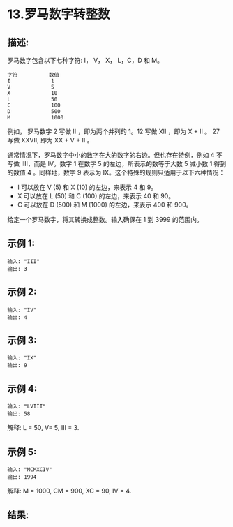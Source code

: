 13.罗马数字转整数
=
描述:
-
罗马数字包含以下七种字符: I， V， X， L，C，D 和 M。

    字符          数值
    I             1
    V             5
    X             10
    L             50
    C             100
    D             500
    M             1000
例如， 罗马数字 2 写做 II ，即为两个并列的 1。12 写做 XII ，即为 X + II 。 27 写做  XXVII, 即为 XX + V + II 。

通常情况下，罗马数字中小的数字在大的数字的右边。但也存在特例，例如 4 不写做 IIII，而是 IV。数字 1 在数字 5 的左边，所表示的数等于大数 5 减小数 1 得到的数值 4 。同样地，数字 9 表示为 IX。这个特殊的规则只适用于以下六种情况：

+ I 可以放在 V (5) 和 X (10) 的左边，来表示 4 和 9。
+ X 可以放在 L (50) 和 C (100) 的左边，来表示 40 和 90。 
+ C 可以放在 D (500) 和 M (1000) 的左边，来表示 400 和 900。

给定一个罗马数字，将其转换成整数。输入确保在 1 到 3999 的范围内。

示例 1:
-
    输入: "III"
    输出: 3
示例 2:
-
    输入: "IV"
    输出: 4
示例 3:
-
    输入: "IX"
    输出: 9
示例 4:
-
    输入: "LVIII"
    输出: 58
解释: L = 50, V= 5, III = 3.

示例 5:
-
    输入: "MCMXCIV"
    输出: 1994
解释: M = 1000, CM = 900, XC = 90, IV = 4.

结果:
-